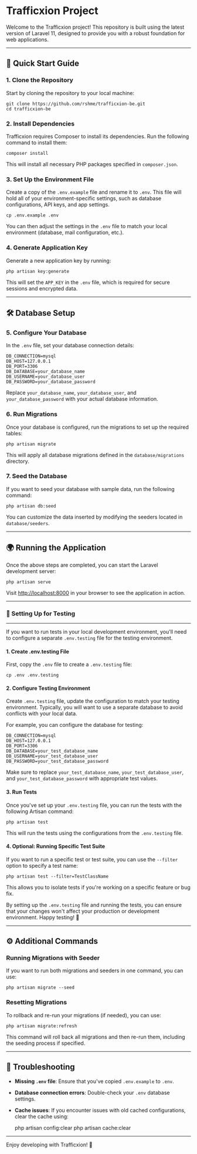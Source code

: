 Trafficxion Project
==================

Welcome to the Trafficxion project! This repository is built using the latest version of Laravel 11, designed to provide you with a robust foundation for web applications.

* * *

🚀 Quick Start Guide
--------------------

### 1\. **Clone the Repository**

Start by cloning the repository to your local machine:

    git clone https://github.com/rshme/trafficxion-be.git
    cd trafficxion-be

### 2\. **Install Dependencies**

Trafficxion requires Composer to install its dependencies. Run the following command to install them:

    composer install

This will install all necessary PHP packages specified in `composer.json`.

### 3\. **Set Up the Environment File**

Create a copy of the `.env.example` file and rename it to `.env`. This file will hold all of your environment-specific settings, such as database configurations, API keys, and app settings.

    cp .env.example .env

You can then adjust the settings in the `.env` file to match your local environment (database, mail configuration, etc.).

### 4\. **Generate Application Key**

Generate a new application key by running:

    php artisan key:generate

This will set the `APP_KEY` in the `.env` file, which is required for secure sessions and encrypted data.

* * *

🛠️ Database Setup
------------------

### 5\. **Configure Your Database**

In the `.env` file, set your database connection details:

    DB_CONNECTION=mysql
    DB_HOST=127.0.0.1
    DB_PORT=3306
    DB_DATABASE=your_database_name
    DB_USERNAME=your_database_user
    DB_PASSWORD=your_database_password

Replace `your_database_name`, `your_database_user`, and `your_database_password` with your actual database information.

### 6\. **Run Migrations**

Once your database is configured, run the migrations to set up the required tables:

    php artisan migrate

This will apply all database migrations defined in the `database/migrations` directory.

### 7\. **Seed the Database**

If you want to seed your database with sample data, run the following command:

    php artisan db:seed

You can customize the data inserted by modifying the seeders located in `database/seeders`.

* * *

🌍 Running the Application
--------------------------

Once the above steps are completed, you can start the Laravel development server:

    php artisan serve

Visit [http://localhost:8000](http://localhost:8000) in your browser to see the application in action.

* * *

### 🧪 Setting Up for Testing
------------------

If you want to run tests in your local development environment, you'll need to configure a separate `.env.testing` file for the testing environment.

#### 1\. **Create .env.testing File**

First, copy the `.env` file to create a `.env.testing` file:

    cp .env .env.testing

#### 2\. **Configure Testing Environment**

Create `.env.testing` file, update the configuration to match your testing environment. Typically, you will want to use a separate database to avoid conflicts with your local data.

For example, you can configure the database for testing:

    DB_CONNECTION=mysql
    DB_HOST=127.0.0.1
    DB_PORT=3306
    DB_DATABASE=your_test_database_name
    DB_USERNAME=your_test_database_user
    DB_PASSWORD=your_test_database_password

Make sure to replace `your_test_database_name`, `your_test_database_user`, and `your_test_database_password` with appropriate test values.

#### 3\. **Run Tests**

Once you've set up your `.env.testing` file, you can run the tests with the following Artisan command:

    php artisan test

This will run the tests using the configurations from the `.env.testing` file.

#### 4\. **Optional: Running Specific Test Suite**

If you want to run a specific test or test suite, you can use the `--filter` option to specify a test name:

    php artisan test --filter=TestClassName

This allows you to isolate tests if you're working on a specific feature or bug fix.

By setting up the `.env.testing` file and running the tests, you can ensure that your changes won't affect your production or development environment. Happy testing! 🎉

* * *
⚙️ Additional Commands
----------------------

### Running Migrations with Seeder

If you want to run both migrations and seeders in one command, you can use:

    php artisan migrate --seed

### Resetting Migrations

To rollback and re-run your migrations (if needed), you can use:

    php artisan migrate:refresh

This command will roll back all migrations and then re-run them, including the seeding process if specified.

* * *

🔧 Troubleshooting
------------------

*   **Missing `.env` file**: Ensure that you've copied `.env.example` to `.env`.
*   **Database connection errors**: Double-check your `.env` database settings.
*   **Cache issues**: If you encounter issues with old cached configurations, clear the cache using:

    php artisan config:clear
    php artisan cache:clear

* * *

Enjoy developing with Trafficxion! 🎉